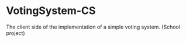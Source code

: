# VotingSystem-CS
The client side of the implementation of a simple voting system. (School project) 
